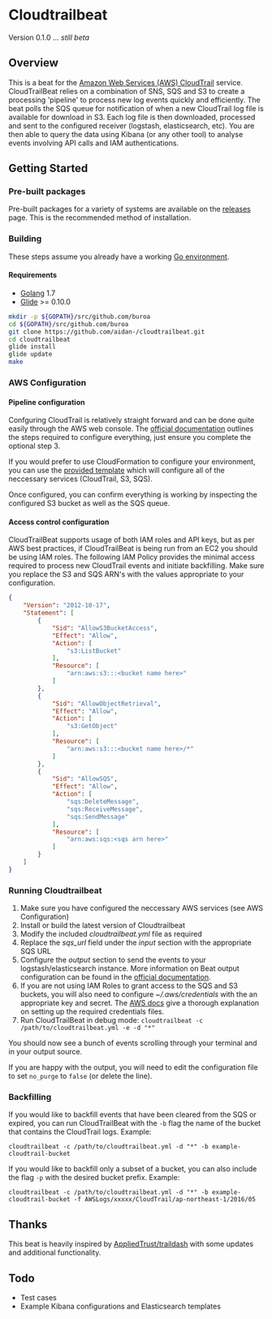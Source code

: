 # Cloudtrailbeat
Version 0.1.0 ... *still beta*

## Overview
This is a beat for the [Amazon Web Services (AWS) CloudTrail](https://aws.amazon.com/cloudtrail/) service.  CloudTrailBeat relies on a combination of SNS, SQS and S3 to create a processing 'pipeline' to process new log events quickly and efficiently.  The beat polls the SQS queue for notification of when a new CloudTrail log file is available for download in S3.  Each log file is then downloaded, processed and sent to the configured receiver (logstash, elasticsearch, etc).  You are then able to query the data using Kibana (or any other tool) to analyse events involving API calls and IAM authentications.

## Getting Started
### Pre-built packages
Pre-built packages for a variety of systems are available on the [releases](https://github.com/buroa/cloudtrailbeat/releases) page.  This is the recommended method of installation.

### Building
These steps assume you already have a working [Go environment](https://golang.org/doc/install).

#### Requirements
* [Golang](https://golang.org/dl/) 1.7
* [Glide](https://github.com/Masterminds/glide) >= 0.10.0

```bash
mkdir -p ${GOPATH}/src/github.com/buroa
cd ${GOPATH}/src/github.com/buroa
git clone https://github.com/aidan-/cloudtrailbeat.git
cd cloudtrailbeat
glide install
glide update
make
```

### AWS Configuration
#### Pipeline configuration
Confguring CloudTrail is relatively straight forward and can be done quite easily through the AWS web console.  The [official documentation](http://docs.aws.amazon.com/awscloudtrail/latest/userguide/cloudtrail-create-and-update-a-trail.html) outlines the steps required to configure everything, just ensure you complete the optional step 3.

If you would prefer to use CloudFormation to configure your environment, you can use the [provided template](etc/etc/cloudtrailbeat_cf.template.json) which will configure all of the neccessary services (CloudTrail, S3, SQS).   

Once configured, you can confirm everything is working by inspecting the configured S3 bucket as well as the SQS queue.

#### Access control configuration
CloudTrailBeat supports usage of both IAM roles and API keys, but as per AWS best practices, if CloudTrailBeat is being run from an EC2 you should be using IAM roles.  The following IAM Policy provides the minimal access required to process new CloudTrail events and initiate backfilling.  Make sure you replace the S3 and SQS ARN's with the values appropriate to your configuration.

```JSON
{
    "Version": "2012-10-17",
    "Statement": [
        {
            "Sid": "AllowS3BucketAccess",
            "Effect": "Allow",
            "Action": [
                "s3:ListBucket"
            ],
            "Resource": [
                "arn:aws:s3:::<bucket name here>"
            ]
        },
        {
            "Sid": "AllowObjectRetrieval",
            "Effect": "Allow",
            "Action": [
                "s3:GetObject"
            ],
            "Resource": [
                "arn:aws:s3:::<bucket name here>/*"
            ]
        },
        {
            "Sid": "AllowSQS",
            "Effect": "Allow",
            "Action": [
                "sqs:DeleteMessage",
                "sqs:ReceiveMessage",
                "sqs:SendMessage"
            ],
            "Resource": [
                "arn:aws:sqs:<sqs arn here>"
            ]
        }
    ]
}
```

### Running Cloudtrailbeat
1. Make sure you have configured the neccessary AWS services (see AWS Configuration)
2. Install or build the latest version of Cloudtrailbeat
3. Modify the included *cloudtrailbeat.yml* file as required
  1. Replace the *sqs_url* field under the *input* section with the appropriate SQS URL
  2. Configure the *output* section to send the events to your logstash/elasticsearch instance.  More information on Beat output configuration can be found in the [official documentation](https://www.elastic.co/guide/en/beats/filebeat/current/filebeat-configuration-details.html).
4. If you are not using IAM Roles to grant access to the SQS and S3 buckets, you will also need to configure *~/.aws/credentials* with the an appropriate key and secret.  The [AWS docs](http://docs.aws.amazon.com/cli/latest/userguide/cli-chap-getting-started.html#cli-config-files) give a thorough explanation on setting up the required credentials files.
5. Run CloudTrailBeat in debug mode: `cloudtrailbeat -c /path/to/cloudtrailbeat.yml -e -d "*"`

You should now see a bunch of events scrolling through your terminal and in your output source.

If you are happy with the output, you will need to edit the configuration file to set `no_purge` to `false` (or delete the line).

### Backfilling
If you would like to backfill events that have been cleared from the SQS or expired, you can run CloudTrailBeat with the `-b` flag the name of the bucket that contains the CloudTrail logs.  Example:

`cloudtrailbeat -c /path/to/cloudtrailbeat.yml -d "*" -b example-cloudtrail-bucket`

If you would like to backfill only a subset of a bucket, you can also include the flag `-p` with the desired bucket prefix.  Example:

`cloudtrailbeat -c /path/to/cloudtrailbeat.yml -d "*" -b example-cloudtrail-bucket -f AWSLogs/xxxxx/CloudTrail/ap-northeast-1/2016/05`

## Thanks
This beat is heavily inspired by [AppliedTrust/traildash](https://github.com/AppliedTrust/traildash) with some updates and additional functionality.

## Todo
- Test cases
- Example Kibana configurations and Elasticsearch templates
